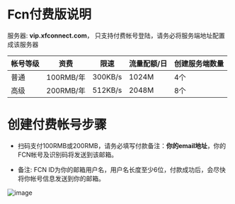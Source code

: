 
# Fcn付费版说明

服务器: **vip.xfconnect.com**， 只支持付费帐号登陆，请务必将服务端地址配置成该服务器

|帐号等级|资费|限速|流量配额/日|创建服务端数量
|-------|----|---|--------|-----
|普通|100RMB/年|300KB/s|1024M|4个
|高级|200RMB/年|512KB/s|2048M|8个

# 创建付费帐号步骤

* 扫码支付100RMB或200RMB，请务必填写付款备注：**你的email地址**，你的FCN帐号及识别码将发送到该邮箱。

* 备注: FCN ID为你的邮箱用户名，用户名长度至少6位，付款成功后，会尽快将你帐号信息发送到你的邮箱。

![image](https://github.com/boywhp/fcn/blob/master/vip/fcn_pay.png)
